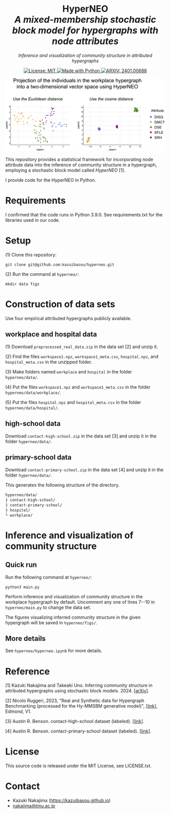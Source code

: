 <h1 align="center">
HyperNEO <br/>  
<i>A mixed-membership stochastic block model for hypergraphs with node attributes</i>
</h1>

<p align="center">
<i>Inference and visualization of community structure in attributed hypergraphs</i>
</p>

<p align="center">
<a href="https://github.com/kazuibasou/hyperneo/blob/main/LICENSE" target="_blank">
<img alt="License: MIT" src="https://img.shields.io/github/license/kazuibasou/hyperneo">
</a>

<a href="https://www.python.org/" target="_blank">
<img alt="Made with Python" src="https://img.shields.io/badge/made%20with-python-1f425f.svg">
</a>

<a href="https://arxiv.org/abs/2401.00688" target="_blank">
<img alt="ARXIV: 2401.00688" src="https://img.shields.io/badge/arXiv-2401.00688-red.svg">
</a>

</p>


![Graphical abstract](graphical_abstract.jpg)

This repository provides a statistical framework for incorporating node attribute data into the inference of community structure in a hypergraph, employing a stochastic block model called *HyperNEO* [1].

I provide code for the HyperNEO in Python.

# Requirements
I confirmed that the code runs in Python 3.9.0.
See requirements.txt for the libraries used in our code.

# Setup

(1) Clone this repository:

	git clone git@github.com:kazuibasou/hyperneo.git

(2) Run the command at `hyperneo/`:

	mkdir data figs

# Construction of data sets

Use four empirical attributed hypergraphs publicly available.

## workplace and hospital data

(1) Download `preprocessed_real_data.zip` in the data set [2] and unzip it.

(2) Find the files `workspace1.npz`, `workspace1_meta.csv`, `hospital.npz`, and `hospital_meta.csv` in the unzipped folder.

(3) Make folders named `workplace` and `hospital` in the folder `hyperneo/data/`.

(4) Put the files `workspace1.npz` and `workspace1_meta.csv` in the folder `hyperneo/data/workplace/`.

(5) Put the files `hospital.npz` and `hospital_meta.csv` in the folder `hyperneo/data/hospital/`.

## high-school data

Download `contact-high-school.zip` in the data set [3] and unzip it in the folder `hyperneo/data/`.

## primary-school data

Download `contact-primary-school.zip` in the data set [4] and unzip it in the folder `hyperneo/data/`.

This generates the following structure of the directory.

	hyperneo/data/
	├ contact-high-school/
	├ contact-primary-school/
	├ hospital/
	└ workplace/

# Inference and visualization of community structure

## Quick run

Run the following command at `hyperneo/`:

	python3 main.py

Perform inference and visualization of community structure in the workplace hypergraph by default. 
Uncomment any one of lines 7--10 in `hyperneo/main.py` to change the data set.

The figures visualizing inferred community structure in the given hypergraph will be saved in `hyperneo/figs/`.

## More details

See `hyperneo/hyperneo.ipynb` for more details.

# Reference

[1] Kazuki Nakajima and Takeaki Uno. Inferring community structure in attributed hypergraphs using stochastic block models. 2024. [<a href="https://arxiv.org/abs/2401.00688">arXiv</a>].

[2] Nicolo Ruggeri, 2023, "Real and Synthetic data for Hypergraph Benchmarking (processed for the Hy-MMSBM generative model)", [<a href="https://doi.org/10.17617/3.HRW0OE">link</a>], Edmond, V1.

[3] Austin R. Benson. contact-high-school dataset (labeled). [<a href="https://www.cs.cornell.edu/~arb/data/contact-high-school-labeled/">link</a>].

[4] Austin R. Benson. contact-primary-school dataset (labeled). [<a href="https://www.cs.cornell.edu/~arb/data/contact-primary-school-labeled/">link</a>].

# License

This source code is released under the MIT License, see LICENSE.txt.

# Contact
- Kazuki Nakajima (https://kazuibasou.github.io)
- nakajima@tmu.ac.jp
